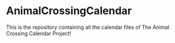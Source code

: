 # AnimalCrossingCalendar
This is the repository containing all the calendar files of The Animal Crossing Calendar Project!

